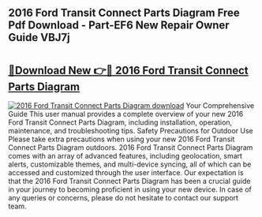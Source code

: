 ## 2016 Ford Transit Connect Parts Diagram Free Pdf Download - Part-EF6 New Repair Owner Guide VBJ7j

# <h2><a href="http://dfkek1.blite.top/?on=2016+Ford+Transit+Connect+Parts+Diagram">🔗Download New 👉🔴 2016 Ford Transit Connect Parts Diagram</a></h2>

[![2016 Ford Transit Connect Parts Diagram download](https://i.imgur.com/lujVjoI.png)](http://dfkek1.blite.top/?on=2016+Ford+Transit+Connect+Parts+Diagram)
Your Comprehensive Guide This user manual provides a complete overview of your new 2016 Ford Transit Connect Parts Diagram, including installation, operation, maintenance, and troubleshooting tips. Safety Precautions for Outdoor Use Please take extra precautions when using your new 2016 Ford Transit Connect Parts Diagram outdoors. 2016 Ford Transit Connect Parts Diagram comes with an array of advanced features, including geolocation, smart alerts, customizable themes, and multi-device syncing, all of which can be accessed and customized through the user interface. Our expectation is that the 2016 Ford Transit Connect Parts Diagram has been a crucial guide in your journey to becoming proficient in using your new device. In case of any queries or concerns, please do not hesitate to contact our support team.
